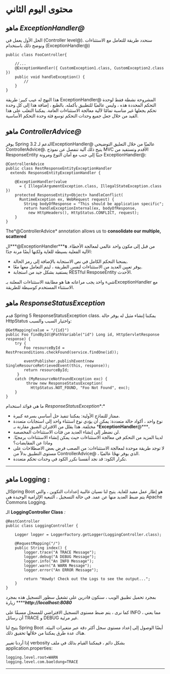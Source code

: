 # محتوى اليوم الثاني


## ماهو *ExceptionHandler@*

الحل الأول يعمل في (Controller level@). سنحدد طريقة للتعامل مع الاستثناءات ونوضح ذلك باستخدام (ExceptionHandler@)


    public class FooController{
        
        //...
        @ExceptionHandler({ CustomException1.class, CustomException2.class })
        public void handleException() {
            //
        }
    }

هذا النهج له عيب كبير: طريقة ExceptionHandler@ المشروحة نشطة فقط لوحدة التحكم المحددة هذه ، وليس عالميًا للتطبيق بأكمله. بالطبع ، إضافة هذا إلى كل وحدة تحكم يجعلها غير مناسبة تمامًا لآلية معالجة الاستثناءات العامة.
يمكننا التغلب على هذا القيد من خلال جعل جميع وحدات التحكم توسع فئة وحدة التحكم الأساسية.


## ماهو ***ControllerAdvice@***

يوفر Spring 3.2 الدعم لـExceptionHandler@ عالميًا من خلال التعليق التوضيحي ControllerAdvice@.
يتيح ذلك آلية تنفصل عن نموذج MVC الأقدم وتستفيد من ResponseEntity جنبًا إلى جنب مع أمان النوع ومرونة ExceptionHandler@:


    @ControllerAdvice
    public class RestResponseEntityExceptionHandler 
      extends ResponseEntityExceptionHandler {
    
        @ExceptionHandler(value 
          = { IllegalArgumentException.class, IllegalStateException.class })
        protected ResponseEntity<Object> handleConflict(
          RuntimeException ex, WebRequest request) {
            String bodyOfResponse = "This should be application specific";
            return handleExceptionInternal(ex, bodyOfResponse, 
              new HttpHeaders(), HttpStatus.CONFLICT, request);
        }
    }

The*@ControllerAdvice* annotation allows us to **consolidate our multiple, scattered**

 ال***@ExceptionHandler*****s** من قبل إلى مكون واحد عالمي لمعالجة الأخطاء.
الآلية الفعلية بسيطة للغاية ولكنها أيضًا مرنة جدًا:

- يمنحنا التحكم الكامل في نص الاستجابة بالإضافة إلى رمز الحالة.
- يوفر تعيين العديد من الاستثناءات لنفس الطريقة ، ليتم التعامل معها معًا.
- يستفيد بشكل جيد من استجابة RESTful ResposeEntity الأحدث.

شيء واحد يجب مراعاته هنا هو مطابقة الاستثناءات المعلنة بـExceptionHandler مع الاستثناء المستخدم كوسيطة للطريقة.


## ماهو ***ResponseStatusException***

قدم Spring 5 ResponseStatusException class.
يمكننا إنشاء مثيل له يوفر حالة HttpStatus واختيار السبب والسبب:


    @GetMapping(value = "/{id}")
    public Foo findById(@PathVariable("id") Long id, HttpServletResponse response) {
        try {
            Foo resourceById = RestPreconditions.checkFound(service.findOne(id));
    
            eventPublisher.publishEvent(new SingleResourceRetrievedEvent(this, response));
            return resourceById;
         }
        catch (MyResourceNotFoundException exc) {
             throw new ResponseStatusException(
               HttpStatus.NOT_FOUND, "Foo Not Found", exc);
        }
    }

ما هي فوائد استخدام *ResponseStatusException**:*

- ممتاز للنماذج الأولية: يمكننا تنفيذ حل أساسي بسرعة كبيرة.
- نوع واحد ، أكواد حالة متعددة: يمكن أن يؤدي نوع استثناء واحد إلى استجابات متعددة مختلفة. هذا يقلل من الاقتران الضيق مقارنة بـ *******ExceptionHandler******@*****.**
- لن نضطر إلى إنشاء العديد من فئات الاستثناءات المخصصة.
- لدينا المزيد من التحكم في معالجة الاستثناءات حيث يمكن إنشاء الاستثناءات برمجيًا.                                            وماذا عن المقايضات؟
- لا توجد طريقة موحدة لمعالجة الاستثناءات: من الصعب فرض بعض الاصطلاحات على مستوى التطبيق بدلاً من ControllerAdvice@ ، الذي يوفر نهجًا عالميًا.
- تكرار الكود: قد نجد أنفسنا نكرر الكود في وحدات تحكم متعددة.

 




----------



## ماهو Logging :

الSpring Boot هو إطار عمل مفيد للغاية. يتيح لنا نسيان غالبية إعدادات التكوين ، والتي يتم ضبط العديد منها عن عمد.
في حالة التسجيل ، التبعية الإلزامية الوحيدة هي Apache Commons Logging.

الـ **LoggingController Class**  *:*


    @RestController
    public class LoggingController {
    
        Logger logger = LoggerFactory.getLogger(LoggingController.class);
    
        @RequestMapping("/")
        public String index() {
            logger.trace("A TRACE Message");
            logger.debug("A DEBUG Message");
            logger.info("An INFO Message");
            logger.warn("A WARN Message");
            logger.error("An ERROR Message");
    
            return "Howdy! Check out the Logs to see the output...";
        }
    }

بمجرد تحميل تطبيق الويب ، سنكون قادرين على تشغيل سطور التسجيل هذه بمجرد زيارة *******http://localhost:8080***

كما نرى ، يتم ضبط مستوى التسجيل الافتراضي للمسجل مسبقًا على INFO ، مما يعني أن رسائل TRACE و DEBUG غير مرئية.

يتيح لنا Spring Boot أيضًا الوصول إلى إعداد مستوى سجل أكثر دقة عبر متغيرات البيئة. هناك عدة طرق يمكننا من خلالها تحقيق ذلك.

إذا أردنا تغيير verbosity بشكل دائم ، فيمكننا القيام بذلك في ملف application.properties:


    logging.level.root=WARN
    logging.level.com.baeldung=TRACE



----------



